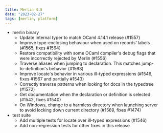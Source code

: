 ```yaml
---
title: Merlin 4.8
date: "2023-02-27"
tags: [merlin, platform]
---
```


+ merlin binary
  - Update internal typer to match OCaml 4.14.1 release (#1557)
  - Improve type-enclosing behaviour when used on records' labels (#1565,
    fixes #1564)
  - Restore compatibility with some OCaml compiler's debug flags that were
    incorrectly rejected by Merlin (#1556)
  - Traverse aliases when jumping to declaration. This matches
    jump-to-definition's behavior (#1563)
  - Improve locate's behavior in various ill-typed expressions (#1546, fixes
    #1567 and partially #1543)
  - Correctly traverse patterns when looking for docs in the typedtree (#1572)
  - Get documentation when the declaration or definition is selected (#1542,
    fixes #1540)
  - On Windows, change to a harmless directory when launching server to avoid
    locking down current directory (#1569, fixes #1474)
+ test suite
  - Add multiple tests for locate over ill-typed expressions (#1546)
  - Add non-regression tests for other fixes in this release